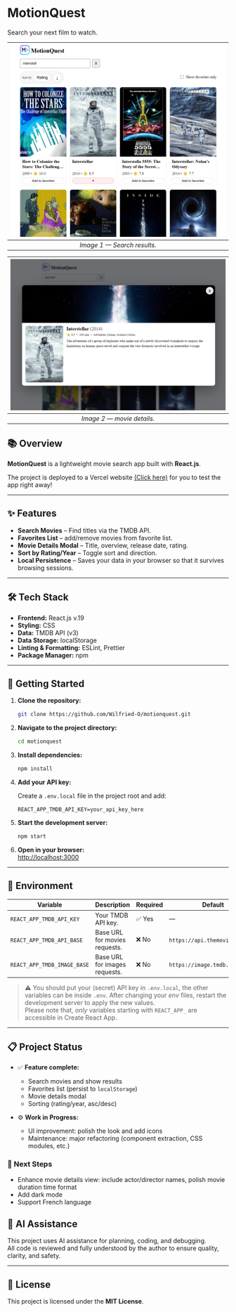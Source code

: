 # MotionQuest

Search your next film to watch.

| ![App Preview](preview-app-movie-list.png) |
| :----------------------------------------: |
|        _Image 1 — Search results._         |

| ![App Preview](preview-app-movie-detail.png) |
| :------------------------------------------: |
|          _Image 2 — movie details._          |

## 📚 Overview

**MotionQuest** is a lightweight movie search app built with **React.js**.

The project is deployed to a Vercel website [(Click here)](https://motionquest.vercel.app/) for you to test the app right away!

---

## ✨ Features

- **Search Movies** – Find titles via the TMDB API.
- **Favorites List** – add/remove movies from favorite list.
- **Movie Details Modal** – Title, overview, release date, rating.
- **Sort by Rating/Year** – Toggle sort and direction.
- **Local Persistence** – Saves your data in your browser so that it survives browsing sessions.

---

## 🛠️ Tech Stack

- **Frontend:** React.js v.19
- **Styling:** CSS
- **Data:** TMDB API (v3)
- **Data Storage:** localStorage
- **Linting & Formatting:** ESLint, Prettier
- **Package Manager:** npm

---

## 🚀 Getting Started

1. **Clone the repository:**

    ```bash
    git clone https://github.com/Wilfried-O/motionquest.git
    ```

2. **Navigate to the project directory:**

    ```bash
    cd motionquest
    ```

3. **Install dependencies:**

    ```bash
    npm install
    ```

4. **Add your API key:**

    Create a `.env.local` file in the project root and add:

    ```
    REACT_APP_TMDB_API_KEY=your_api_key_here
    ```

5. **Start the development server:**

    ```bash
    npm start
    ```

6. **Open in your browser:**  
   [http://localhost:3000](http://localhost:3000)

---

## 🔑 Environment

| Variable                    | Description                   | Required | Default                        |
| --------------------------- | ----------------------------- | -------- | ------------------------------ |
| `REACT_APP_TMDB_API_KEY`    | Your TMDB API key.            | ✅ Yes   | —                              |
| `REACT_APP_TMDB_API_BASE`   | Base URL for movies requests. | ❌ No    | `https://api.themoviedb.org/3` |
| `REACT_APP_TMDB_IMAGE_BASE` | Base URL for images requests. | ❌ No    | `https://image.tmdb.org/t/p/`  |

> ⚠️ You should put your (secret) API key in `.env.local`, the other variables can be inside `.env`.
> After changing your _env_ files, restart the development server to apply the new values.  
> Please note that, _only_ variables starting with `REACT_APP_` are accessible in Create React App.

---

## 📋 Project Status

- ✅ **Feature complete:**
    - Search movies and show results
    - Favorites list (persist to `localStorage`)
    - Movie details modal
    - Sorting (rating/year, asc/desc)

- ⚙️ **Work in Progress:**
    - UI improvement: polish the look and add icons
    - Maintenance: major refactoring (component extraction, CSS modules, etc.)

### 🧭 Next Steps

- Enhance movie details view: include actor/director names, polish movie duration time format
- Add dark mode
- Support French language

## 🤖 AI Assistance

This project uses AI assistance for planning, coding, and debugging.  
All code is reviewed and fully understood by the author to ensure quality, clarity, and safety.

---

## 📄 License

This project is licensed under the **MIT License**.
